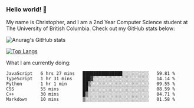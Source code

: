 ### Hello world! 👋
My name is Christopher, and I am a 2nd Year Computer Science student at The University of British Columbia. 
Check out my GitHub stats below: 

![Anurag's GitHub stats](https://github-readme-stats.vercel.app/api?username=chrishadrian&hide=contribs,issues&count_private=true&show_icons=true&theme=tokyonight)

[![Top Langs](https://github-readme-stats.vercel.app/api/top-langs/?username=chrishadrian&layout=compact&theme=tokyonight&langs_count=4)](https://github.com/anuraghazra/github-readme-stats)

What I am currently doing:
<!--START_SECTION:waka-->

```text
JavaScript   6 hrs 27 mins   ███████████████░░░░░░░░░░   59.81 %
TypeScript   1 hr 31 mins    ███▓░░░░░░░░░░░░░░░░░░░░░   14.14 %
Python       1 hr 1 min      ██▒░░░░░░░░░░░░░░░░░░░░░░   09.55 %
CSS          55 mins         ██░░░░░░░░░░░░░░░░░░░░░░░   08.59 %
C++          30 mins         █▒░░░░░░░░░░░░░░░░░░░░░░░   04.71 %
Markdown     10 mins         ▒░░░░░░░░░░░░░░░░░░░░░░░░   01.58 %
```

<!--END_SECTION:waka-->
<!-- [![willianrod's wakatime stats](https://github-readme-stats.vercel.app/api/wakatime?username=chrishadrian)](https://github.com/anuraghazra/github-readme-stats) -->

<!--
- 🔭 I’m currently working on ...
- 🌱 I’m currently learning ...
- 👯 I’m looking to collaborate on ...
- 🤔 I’m looking for help with ...
- 💬 Ask me about ...
- 📫 How to reach me: ...
- 😄 Pronouns: ...
- ⚡ Fun fact: ...
-->
